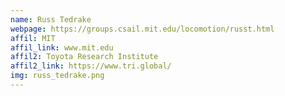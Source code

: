 ```yaml
---
name: Russ Tedrake
webpage: https://groups.csail.mit.edu/locomotion/russt.html
affil: MIT
affil_link: www.mit.edu
affil2: Toyota Research Institute
affil2_link: https://www.tri.global/
img: russ_tedrake.png
---
```

